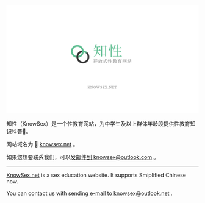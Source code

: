 ![封面](cover.png)

知性（KnowSex）是一个性教育网站，为中学生及以上群体年龄段提供性教育知识科普📕。

网站域名为 🔗 [knowsex.net](https://knowsex.net/) 。

如果您想要联系我们，可以[发邮件到 knowsex@outlook.com](mailto:knowsex@outlook.net) 。

---

[KnowSex.net](https://knowsex.net/) is a sex education website. It supports Smiplified Chinese now.

You can contact us with [sending e-mail to knowsex@outlook.net](mailto:knowsex@outlook.com) .
